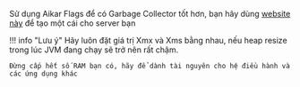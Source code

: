 Sử dụng Aikar Flags để có Garbage Collector tốt hơn, bạn hãy dùng [website này](https://startmc.sh/) để tạo một cái cho server bạn

!!! info "Lưu ý"
    Hãy luôn đặt giá trị Xmx và Xms bằng nhau, nếu heap resize trong lúc JVM đang chạy sẽ trở nên rất chậm.

    Đừng cấp hết số RAM bạn có, hãy để dành tài nguyên cho hệ điều hành và các ứng dụng khác
